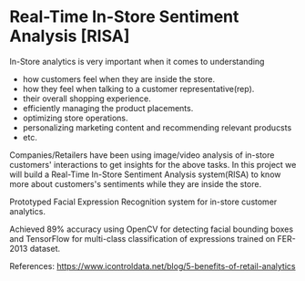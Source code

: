 
# Real-Time In-Store Sentiment Analysis [RISA]

In-Store analytics is very important when it comes to understanding 
- how customers feel when they are inside the store.
- how they feel when talking to a customer representative(rep).
- their overall shopping experience.
- efficiently managing the product placements.
- optimizing store operations.
- personalizing marketing content and recommending relevant producsts
- etc.

Companies/Retailers have been using image/video analysis of in-store customers' interactions to get insights for the above tasks. In this project we will build a Real-Time In-Store Sentiment Analysis system(RISA) to know more about customers's sentiments while they are inside the store.





Prototyped Facial Expression Recognition system for in-store customer analytics.

Achieved 89% accuracy using OpenCV for detecting facial bounding boxes and TensorFlow for multi-class classification of expressions trained on FER-2013 dataset.


References:
https://www.icontroldata.net/blog/5-benefits-of-retail-analytics
